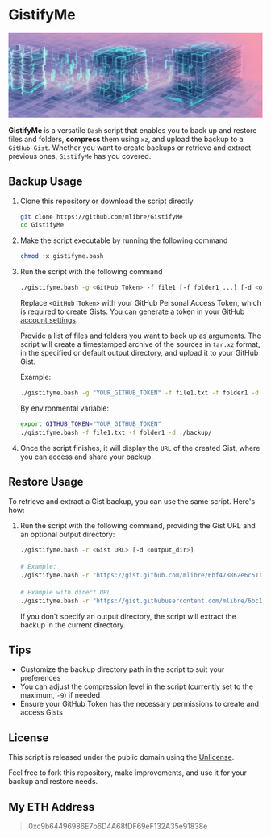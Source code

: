 # GistifyMe

![image](./image.jpg)

**GistifyMe** is a versatile `Bash` script that enables you to back up and restore files and folders, **compress** them using `xz`, and upload the backup to a `GitHub Gist`. Whether you want to create backups or retrieve and extract previous ones, `GistifyMe` has you covered.

## Backup Usage

1. Clone this repository or download the script directly

   ```bash
   git clone https://github.com/mlibre/GistifyMe
   cd GistifyMe
   ```

2. Make the script executable by running the following command

   ```bash
   chmod +x gistifyme.bash
   ```

3. Run the script with the following command

   ```bash
   ./gistifyme.bash -g <GitHub Token> -f file1 [-f folder1 ...] [-d <output_dir>]
   ```

   Replace `<GitHub Token>` with your GitHub Personal Access Token, which is required to create Gists. You can generate a token in your [GitHub account settings](https://github.com/settings/tokens).

   Provide a list of files and folders you want to back up as arguments. The script will create a timestamped archive of the sources in `tar.xz` format, in the specified or default output directory, and upload it to your GitHub Gist.

   Example:

   ```bash
   ./gistifyme.bash -g "YOUR_GITHUB_TOKEN" -f file1.txt -f folder1 -d ./backup/
   ```

   By environmental variable:

   ```bash
   export GITHUB_TOKEN="YOUR_GITHUB_TOKEN"
   ./gistifyme.bash -f file1.txt -f folder1 -d ./backup/
   ```

4. Once the script finishes, it will display the `URL` of the created Gist, where you can access and share your backup.

## Restore Usage

To retrieve and extract a Gist backup, you can use the same script. Here's how:

1. Run the script with the following command, providing the Gist URL and an optional output directory:

   ```bash
   ./gistifyme.bash -r <Gist URL> [-d <output_dir>]

   # Example:
   ./gistifyme.bash -r "https://gist.github.com/mlibre/6bf478862e6c51164c74b52a4c058bf3"

   # Example with direct URL
   ./gistifyme.bash -r "https://gist.githubusercontent.com/mlibre/6bc1b165d3f/raw/d07/backup_2023-09-27T21-23-31.tar.xz"
   ```

   If you don't specify an output directory, the script will extract the backup in the current directory.

## Tips

- Customize the backup directory path in the script to suit your preferences
- You can adjust the compression level in the script (currently set to the maximum, `-9`) if needed
- Ensure your GitHub Token has the necessary permissions to create and access Gists

## License

This script is released under the public domain using the [Unlicense](https://unlicense.org/).

Feel free to fork this repository, make improvements, and use it for your backup and restore needs.

## My ETH Address

> 0xc9b64496986E7b6D4A68fDF69eF132A35e91838e
